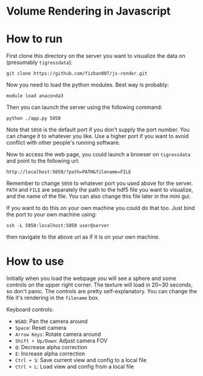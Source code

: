 Volume Rendering in Javascript
==============================

# How to run

First clone this directory on the server you want to visualize the data on (presumably `tigressdata`):

    git clone https://github.com/fizban007/js-render.git
	
Now you need to load the python modules. Best way is probably:

    module load anaconda3
	
Then you can launch the server using the following command:

	python ./app.py 5050
	
Note that `5050` is the default port if you don't supply the port number. You can change it to whatever you like. Use a higher port if you want to avoid conflict with other people's running software.

Now to access the web page, you could launch a browser on `tigressdata` and point to the following url:

	http://localhost:5050/?path=PATH&filename=FILE
	
Remember to change `5050` to whatever port you used above for the server. `PATH` and `FILE` are separately the path to the hdf5 file you want to visualize, and the name of the file. You can also change this file later in the mini gui.

If you want to do this on your own machine you could do that too. Just bind the port to your own machine using:

	ssh -L 5050:localhost:5050 user@server
	
then navigate to the above url as if it is on your own machine.

# How to use

Initially when you load the webpage you will see a sphere and some controls on the upper right corner. The texture will load in 20~30 seconds, so don't panic. The controls are pretty self-explanatory. You can change the file it's rendering in the `filename` box.

Keyboard controls:

- `WSAD`: Pan the camera around
- `Space`: Reset camera
- `Arrow Keys`: Rotate camera around
- `Shift + Up/Down`: Adjust camera FOV
- `Q`: Decrease alpha correction
- `E`: Increase alpha correction
- `Ctrl + S`: Save current view and config to a local file
- `Ctrl + L`: Load view and config from a local file
